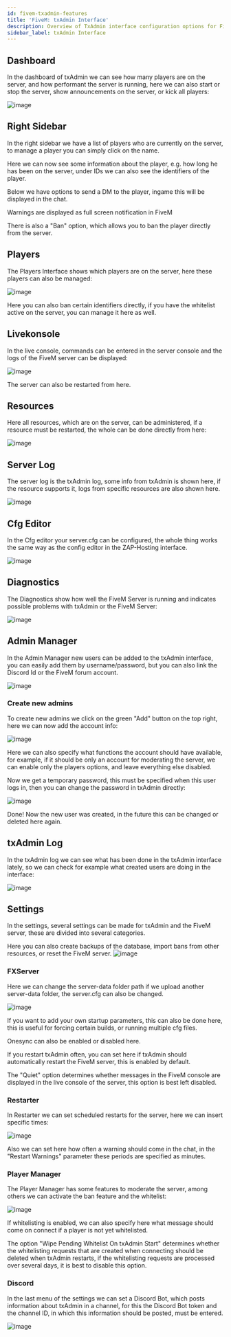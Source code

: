 ```yaml
---
id: fivem-txadmin-features
title: 'FiveM: txAdmin Interface'
description: Overview of TxAdmin interface configuration options for FiveM game servers from ZAP-Hosting - ZAP-Hosting.com documentation
sidebar_label: txAdmin Interface
---
```


## Dashboard

In the dashboard of txAdmin we can see how many players are on the server, and how performant the server is running, here we can also start or stop the server, show announcements on the server, or kick all players:

![image](https://user-images.githubusercontent.com/13604413/159169522-fd692c95-1a15-486b-a959-99fa58bea7ce.png)

## Right Sidebar

In the right sidebar we have a list of players who are currently on the server, to manage a player you can simply click on the name.

Here we can now see some information about the player, e.g. how long he has been on the server, under IDs we can also see the identifiers of the player.

Below we have options to send a DM to the player, ingame this will be displayed in the chat.

Warnings are displayed as full screen notification in FiveM

There is also a "Ban" option, which allows you to ban the player directly from the server.


## Players

The Players Interface shows which players are on the server, here these players can also be managed:

![image](https://user-images.githubusercontent.com/13604413/159169588-75de442b-926b-402f-b73a-2d37d1619b8f.png)

Here you can also ban certain identifiers directly, if you have the whitelist active on the server, you can manage it here as well.

## Livekonsole

In the live console, commands can be entered in the server console and the logs of the FiveM server can be displayed:

![image](https://user-images.githubusercontent.com/13604413/159169620-7b13ee9e-8db8-409c-970f-1f5775e49a6d.png)

The server can also be restarted from here.

## Resources

Here all resources, which are on the server, can be administered, if a resource must be restarted, the whole can be done directly from here:

![image](https://user-images.githubusercontent.com/13604413/159169631-4445e0c8-d90f-4247-bc85-e967d8538ad4.png)

## Server Log

The server log is the txAdmin log, some info from txAdmin is shown here, if the resource supports it, logs from specific resources are also shown here.

![image](https://user-images.githubusercontent.com/13604413/159169641-23e3b19e-f5f2-4dbf-8ca3-19de39510c0f.png)

## Cfg Editor

In the Cfg editor your server.cfg can be configured, the whole thing works the same way as the config editor in the ZAP-Hosting interface.

![image](https://user-images.githubusercontent.com/13604413/159169655-907a4b05-0d58-4c27-a419-40805662d380.png)

## Diagnostics

The Diagnostics show how well the FiveM Server is running and indicates possible problems with txAdmin or the FiveM Server:

![image](https://user-images.githubusercontent.com/13604413/159169661-da828f3a-fd2d-4cfc-81a4-27fb9971926a.png)

## Admin Manager

In the Admin Manager new users can be added to the txAdmin interface, you can easily add them by username/password, but you can also link the Discord Id or the FiveM forum account.

![image](https://user-images.githubusercontent.com/13604413/159169682-2c6a3659-7ddc-45f7-a364-c9bb66ed1c82.png)

### Create new admins

To create new admins we click on the green "Add" button on the top right, here we can now add the account info:

![image](https://user-images.githubusercontent.com/13604413/159169687-fca2cad8-d6c8-476c-8eaf-1195acd65a7e.png)

Here we can also specify what functions the account should have available, for example, if it should be only an account for moderating the server, we can enable only the players options, and leave everything else disabled.


Now we get a temporary password, this must be specified when this user logs in, then you can change the password in txAdmin directly:

![image](https://user-images.githubusercontent.com/13604413/159169698-c6e3e457-90e2-4640-8414-581a478ed8dc.png)

Done! Now the new user was created, in the future this can be changed or deleted here again.

## txAdmin Log

In the txAdmin log we can see what has been done in the txAdmin interface lately, so we can check for example what created users are doing in the interface:

![image](https://user-images.githubusercontent.com/13604413/159169722-5e6275e4-1e89-47d5-93dd-fcc8b399c8e5.png)

## Settings

In the settings, several settings can be made for txAdmin and the FiveM server, these are divided into several categories.

Here you can also create backups of the database, import bans from other resources, or reset the FiveM server.
![image](https://user-images.githubusercontent.com/13604413/159169739-9f8533d7-59e6-4c8e-bc3a-1632f69c0c78.png)


### FXServer

Here we can change the server-data folder path if we upload another server-data folder, the server.cfg can also be changed.

![image](https://user-images.githubusercontent.com/13604413/159169756-f5917576-13a2-40ae-a0ef-bd1812da6f4e.png)

If you want to add your own startup parameters, this can also be done here, this is useful for forcing certain builds, or running multiple cfg files.

Onesync can also be enabled or disabled here.

If you restart txAdmin often, you can set here if txAdmin should automatically restart the FiveM server, this is enabled by default.

The "Quiet" option determines whether messages in the FiveM console are displayed in the live console of the server, this option is best left disabled.


### Restarter

In Restarter we can set scheduled restarts for the server, here we can insert specific times:

![image](https://user-images.githubusercontent.com/13604413/159169774-b7171fb6-ac1c-4cb1-a4fe-5ad1e448ee1b.png)

Also we can set here how often a warning should come in the chat, in the "Restart Warnings" parameter these periods are specified as minutes.


### Player Manager

The Player Manager has some features to moderate the server, among others we can activate the ban feature and the whitelist:

![image](https://user-images.githubusercontent.com/13604413/159169779-682fa426-907f-46a1-9531-ddef47d24c98.png)

If whitelisting is enabled, we can also specify here what message should come on connect if a player is not yet whitelisted.

The option "Wipe Pending Whitelist On txAdmin Start" determines whether the whitelisting requests that are created when connecting should be deleted when txAdmin restarts, if the whitelisting requests are processed over several days, it is best to disable this option.


### Discord

In the last menu of the settings we can set a Discord Bot, which posts information about txAdmin in a channel, for this the Discord Bot token and the channel ID, in which this information should be posted, must be entered.

![image](https://user-images.githubusercontent.com/13604413/159169784-4ef64bbb-ee96-4f42-9cb0-3105323ec334.png)
